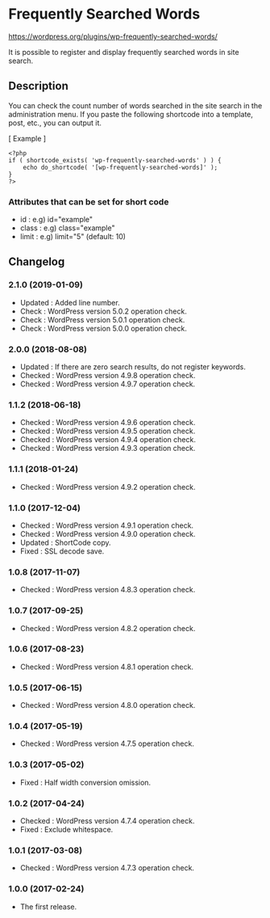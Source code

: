 # Frequently Searched Words
https://wordpress.org/plugins/wp-frequently-searched-words/

It is possible to register and display frequently searched words in site search.

## Description

You can check the count number of words searched in the site search in the administration menu.
If you paste the following shortcode into a template, post, etc., you can output it.

[ Example ]
```
<?php
if ( shortcode_exists( 'wp-frequently-searched-words' ) ) {
	echo do_shortcode( '[wp-frequently-searched-words]' );
}
?>
```

### Attributes that can be set for short code

- id    : e.g) id="example"
- class : e.g) class="example"
- limit : e.g) limit="5" (default: 10)

## Changelog

### 2.1.0 (2019-01-09)
- Updated : Added line number.
- Check : WordPress version 5.0.2 operation check.
- Check : WordPress version 5.0.1 operation check.
- Check : WordPress version 5.0.0 operation check.

### 2.0.0 (2018-08-08)
- Updated : If there are zero search results, do not register keywords.
- Checked : WordPress version 4.9.8 operation check.
- Checked : WordPress version 4.9.7 operation check.

### 1.1.2 (2018-06-18)
- Checked : WordPress version 4.9.6 operation check.
- Checked : WordPress version 4.9.5 operation check.
- Checked : WordPress version 4.9.4 operation check.
- Checked : WordPress version 4.9.3 operation check.

### 1.1.1 (2018-01-24)
- Checked : WordPress version 4.9.2 operation check.

### 1.1.0 (2017-12-04)
- Checked : WordPress version 4.9.1 operation check.
- Checked : WordPress version 4.9.0 operation check.
- Updated : ShortCode copy.
- Fixed : SSL decode save.

### 1.0.8 (2017-11-07)
- Checked : WordPress version 4.8.3 operation check.

### 1.0.7 (2017-09-25)
- Checked : WordPress version 4.8.2 operation check.

### 1.0.6 (2017-08-23)
- Checked : WordPress version 4.8.1 operation check.

### 1.0.5 (2017-06-15)
- Checked : WordPress version 4.8.0 operation check.

### 1.0.4 (2017-05-19)
- Checked : WordPress version 4.7.5 operation check.

### 1.0.3 (2017-05-02)
- Fixed : Half width conversion omission.

### 1.0.2 (2017-04-24)
- Checked : WordPress version 4.7.4 operation check.
- Fixed : Exclude whitespace.

### 1.0.1 (2017-03-08)
- Checked : WordPress version 4.7.3 operation check.

### 1.0.0 (2017-02-24)
- The first release.